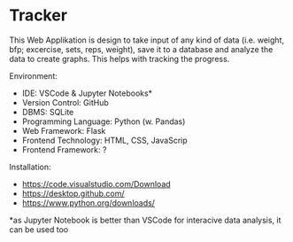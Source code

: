 # Tracker
This Web Applikation is design to take input of any kind of data (i.e. weight, bfp; excercise, sets, reps, weight), save it to a database and analyze the data to create graphs. This helps with tracking the progress.

Environment:
- IDE: VSCode & Jupyter Notebooks*
- Version Control: GitHub
- DBMS: SQLite
- Programming Language: Python (w. Pandas)
- Web Framework: Flask
- Frontend Technology: HTML, CSS, JavaScrip
- Frontend Framework: ?

Installation:
- https://code.visualstudio.com/Download
- https://desktop.github.com/
- https://www.python.org/downloads/


*as Jupyter Notebook is better than VSCode for interacive data analysis, it can be used too